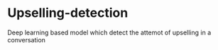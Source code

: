 # Upselling-detection
Deep learning based model which detect the attemot of upselling in a conversation 
